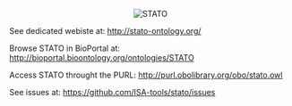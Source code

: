 <p align="center">
<img src="https://raw2.github.com/ISA-tools/stato/dev/images/stato-logo-1.png" align="center" alt="STATO"/>
</p>

See dedicated webiste at: http://stato-ontology.org/

Browse STATO in BioPortal at: http://bioportal.bioontology.org/ontologies/STATO

Access STATO throught the PURL: http://purl.obolibrary.org/obo/stato.owl

See issues at: https://github.com/ISA-tools/stato/issues

